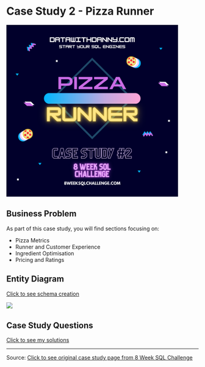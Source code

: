 # Case Study 2 - Pizza Runner

<img src="images/c2.png" width="450" />

## Business Problem
As part of this case study, you will find sections focusing on:

- Pizza Metrics
- Runner and Customer Experience
- Ingredient Optimisation
- Pricing and Ratings

## Entity Diagram
[Click to see schema creation](SchemaCreation.md)

<img src="images/diagram.png" width="450" />

## Case Study Questions
[Click to see my solutions](Questions_and_Solutions.md)

<hr>

Source: [Click to see original case study page from 8 Week SQL Challenge]([https://8weeksqlchallenge.com/case-study-1/](https://8weeksqlchallenge.com/case-study-2/))
